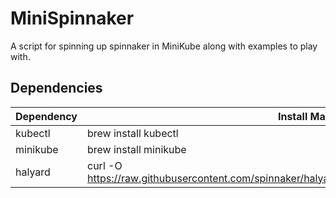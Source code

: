 # MiniSpinnaker

A script for spinning up spinnaker in MiniKube along with examples to play with.

## Dependencies

Dependency | Install Mac
---------- | ----------- 
kubectl    | brew install kubectl
minikube   | brew install minikube
halyard    | curl -O https://raw.githubusercontent.com/spinnaker/halyard/master/install/macos/InstallHalyard.sh